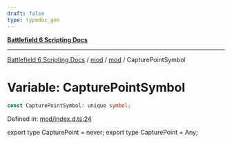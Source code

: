 ```yaml
---
draft: false
type: typedoc_gen
---
```


[**Battlefield 6 Scripting Docs**](../../../_index.md)

***

[Battlefield 6 Scripting Docs](../../../_index.md) / [mod](../../_index.md) / [mod](../_index.md) / CapturePointSymbol

# Variable: CapturePointSymbol

```ts
const CapturePointSymbol: unique symbol;
```

Defined in: [mod/index.d.ts:24](https://github.com/battlefield-portal-community/portal-docs/blob/6d87e21c5922a3efb03c634dbe98e5fe6e797672/generators/santiago/mod/index.d.ts#L24)

export type CapturePoint = never;
export type CapturePoint = Any;
